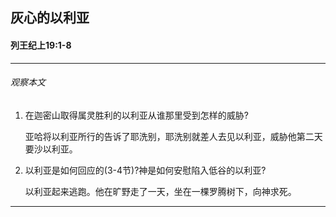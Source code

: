 ## 灰心的以利亚

#### 列王纪上19:1-8

------

###### 观察本文
1. 在迦密山取得属灵胜利的以利亚从谁那里受到怎样的威胁?    亚哈将以利亚所行的告诉了耶洗别，耶洗别就差人去见以利亚，威胁他第二天要沙以利亚。2. 以利亚是如何回应的(3-4节)?神是如何安慰陷入低谷的以利亚?
    以利亚起来逃跑。他在旷野走了一天，坐在一棵罗腾树下，向神求死。
------
